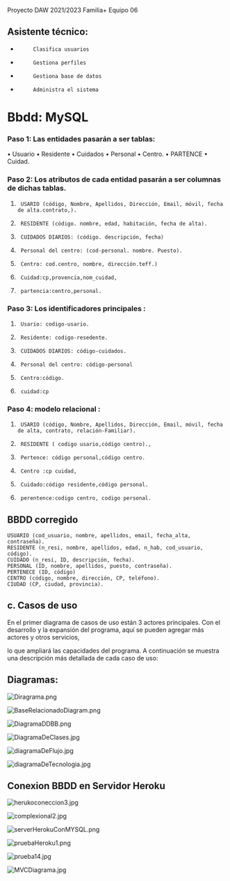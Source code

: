 Proyecto DAW 2021/2023
Familia+
Equipo 06
## Asistente técnico:
-          Clasifica usuarios
-          Gestiona perfiles
-          Gestiona base de datos
-          Administra el sistema

# Bbdd: MySQL

### Paso 1: Las entidades pasarán a ser tablas:
•   	Usuario
•       Residente
•       Cuidados
•       Personal
•       Centro.
•       PARTENCE
•       Cuidad.

### Paso 2: Los atributos de cada entidad pasarán a ser columnas de dichas tablas.

1.      USARIO (código, Nombre, Apellidos, Dirección, Email, móvil, fecha de alta.contrato,).
2.      RESIDENTE (código. nombre, edad, habitación, fecha de alta).
3.      CUIDADOS DIARIOS: (código. descripción, fecha)
4.      Personal del centro: (cod-personal. nombre. Puesto).
5.      Centro: cod.centro, nombre, dirección.teff.)
6.      Cuidad:cp,provencia,nom_cuidad,
7.      partencia:centro,personal.

### Paso 3: Los identificadores principales :
1.      Usario: codigo-usario.                              	
2.      Residente: codigo-resedente.                              	
3.      CUIDADOS DIARIOS: código-cuidados.            	
4.      Personal del centro: código-personal
5.      Centro:código.
6.      cuidad:cp

### Paso 4:  modelo relacional :
1.      USARIO (código, Nombre, Apellidos, Dirección, Email, móvil, fecha de alta, contrato, relación-Familiar).
2.      RESIDENTE ( codigo usario,código centro).,
3.      Pertence: código personal,código centro.
4.      Centro :cp cuidad,
5.      Cuidado:código residente,código personal.
6.      perentence:codigo centro, codigo personal.

## BBDD corregido

    USUARIO (cod_usuario, nombre, apellidos, email, fecha_alta, contraseña).
    RESIDENTE (n_resi, nombre, apellidos, edad, n_hab, cod_usuario, código).
    CUIDADO (n_resi, ID, descripción, fecha).
    PERSONAL (ID, nombre, apellidos, puesto, contraseña).
    PERTENECE (ID, código)
    CENTRO (código, nombre, dirección, CP, teléfono).
    CIUDAD (CP, ciudad, provincia).

## c. Casos de uso 

En el primer diagrama de casos de uso están 3 actores principales. 
Con el desarrollo y la expansión del programa, aquí se pueden agregar más actores y otros servicios,

lo que ampliará las capacidades del programa. 
A continuación se muestra una descripción más detallada de cada caso de uso:

## Diagramas:

![Diragrama.png](./diagrama.png)

![BaseRelacionadoDiagram.png](./BaseRelacionadoDiagrama.png)

![DiagramaDDBB.png](./DiagramaDDBB.png)

![DiagramaDeClases.jpg](./DiagramaDeClases.jpg)

![diagramaDeFlujo.jpg](./diagramaDeFlujo.jpg)

![diagramaDeTecnologia.jpg](./diagramaDeTecnologia.jpg)



## Conexion BBDD en Servidor Heroku

![herukoconeccion3.jpg](./herukoconeccion3.jpg)

![complexional2.jpg](./herukoconeccion2.jpg)

![serverHerokuConMYSQL.png](./serverHerokuConMYSQL.png)

![pruebaHeroku1.png](./pruebaHeroku1.png)

![prueba14.jpg](./prueba14.jpg)

![MVCDiagrama.jpg](./MVCDiagrama.jpg)
